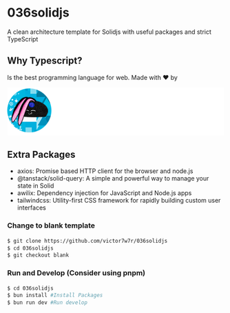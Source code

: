 # 036solidjs

A clean architecture template for Solidjs with useful packages and strict TypeScript

## Why Typescript?

Is the best programming language for web. Made with ❤️ by

![Alt text](src/core/assets/brandwhite.png?raw=true 'Title')

## Extra Packages

- axios: Promise based HTTP client for the browser and node.js
- @tanstack/solid-query: A simple and powerful way to manage your state in Solid
- awilix: Dependency injection for JavaScript and Node.js apps
- tailwindcss: Utility-first CSS framework for rapidly building custom user interfaces

### Change to blank template

```bash
$ git clone https://github.com/victor7w7r/036solidjs
$ cd 036solidjs
$ git checkout blank
```

### Run and Develop (Consider using pnpm)

```bash
$ cd 036solidjs
$ bun install #Install Packages
$ bun run dev #Run develop
```
